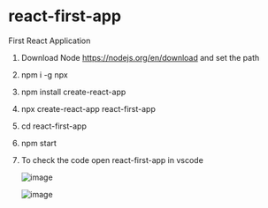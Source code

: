 # react-first-app
First React Application

1. Download Node https://nodejs.org/en/download and set the path
2. npm i -g npx
3. npm install create-react-app
4. npx create-react-app react-first-app
5. cd react-first-app
6. npm start
7. To check the code open react-first-app in vscode

   ![image](https://github.com/srss-pocs/react-first-app/assets/145287517/0580aa58-feb7-485b-a2bc-df2729930b2f)


   ![image](https://github.com/srss-pocs/react-first-app/assets/145287517/aa490c7b-aef1-4163-a90c-6415ce0e4d77)

   


